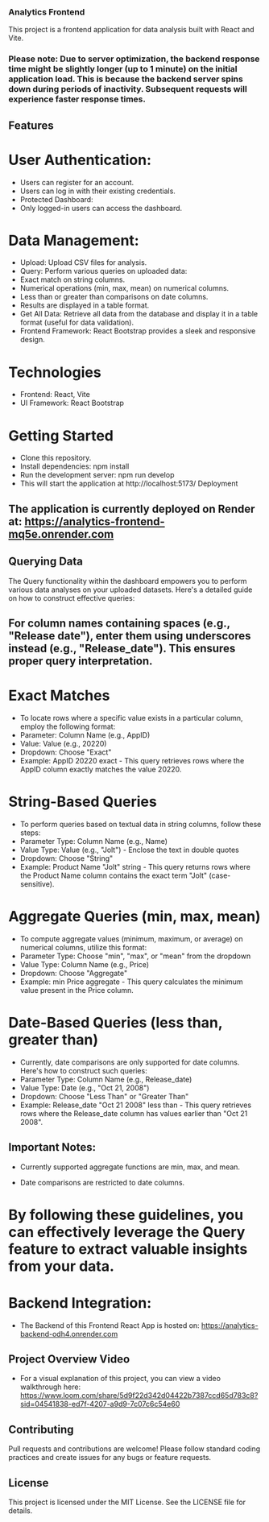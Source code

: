 ### Analytics Frontend

This project is a frontend application for data analysis built with React and Vite.

### Please note: Due to server optimization, the backend response time might be slightly longer (up to 1 minute) on the initial application load. This is because the backend server spins down during periods of inactivity. Subsequent requests will experience faster response times.

## Features

# User Authentication:

- Users can register for an account.
- Users can log in with their existing credentials.
- Protected Dashboard:
- Only logged-in users can access the dashboard.

# Data Management:

- Upload: Upload CSV files for analysis.
- Query: Perform various queries on uploaded data:
- Exact match on string columns.
- Numerical operations (min, max, mean) on numerical columns.
- Less than or greater than comparisons on date columns.
- Results are displayed in a table format.
- Get All Data: Retrieve all data from the database and display it in a table format (useful for data validation).
- Frontend Framework: React Bootstrap provides a sleek and responsive design.

# Technologies

- Frontend: React, Vite
- UI Framework: React Bootstrap

# Getting Started

- Clone this repository.
- Install dependencies: npm install
- Run the development server: npm run develop
- This will start the application at http://localhost:5173/
  Deployment

## The application is currently deployed on Render at: https://analytics-frontend-mq5e.onrender.com

## Querying Data

The Query functionality within the dashboard empowers you to perform various data analyses on your uploaded datasets. Here's a detailed guide on how to construct effective queries:

## For column names containing spaces (e.g., "Release date"), enter them using underscores instead (e.g., "Release_date"). This ensures proper query interpretation.

# Exact Matches

- To locate rows where a specific value exists in a particular column, employ the following format:
- Parameter: Column Name (e.g., AppID)
- Value: Value (e.g., 20220)
- Dropdown: Choose "Exact"
- Example: AppID 20220 exact - This query retrieves rows where the AppID column exactly matches the value 20220.

# String-Based Queries

- To perform queries based on textual data in string columns, follow these steps:
- Parameter Type: Column Name (e.g., Name)
- Value Type: Value (e.g., "Jolt") - Enclose the text in double quotes
- Dropdown: Choose "String"
- Example: Product Name "Jolt" string - This query returns rows where the Product Name column contains the exact term "Jolt" (case-sensitive).

# Aggregate Queries (min, max, mean)

- To compute aggregate values (minimum, maximum, or average) on numerical columns, utilize this format:
- Parameter Type: Choose "min", "max", or "mean" from the dropdown
- Value Type: Column Name (e.g., Price)
- Dropdown: Choose "Aggregate"
- Example: min Price aggregate - This query calculates the minimum value present in the Price column.

# Date-Based Queries (less than, greater than)

- Currently, date comparisons are only supported for date columns. Here's how to construct such queries:
- Parameter Type: Column Name (e.g., Release_date)
- Value Type: Date (e.g., "Oct 21, 2008")
- Dropdown: Choose "Less Than" or "Greater Than"
- Example: Release_date "Oct 21 2008" less than - This query retrieves rows where the Release_date column has values earlier than "Oct 21 2008".

## Important Notes:

- Currently supported aggregate functions are min, max, and mean.

- Date comparisons are restricted to date columns.

# By following these guidelines, you can effectively leverage the Query feature to extract valuable insights from your data.

# Backend Integration:

- The Backend of this Frontend React App is hosted on: https://analytics-backend-odh4.onrender.com

## Project Overview Video

- For a visual explanation of this project, you can view a video walkthrough here: https://www.loom.com/share/5d9f22d342d04422b7387ccd65d783c8?sid=04541838-ed7f-4207-a9d9-7c07c6c54e60

## Contributing

Pull requests and contributions are welcome! Please follow standard coding practices and create issues for any bugs or feature requests.

## License

This project is licensed under the MIT License. See the LICENSE file for details.
